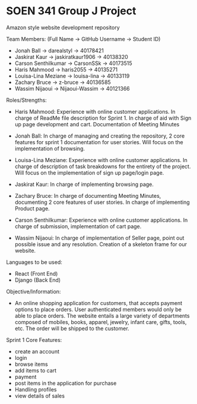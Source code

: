 # SOEN 341 Group J Project
Amazon style website development repository

Team Members:
(Full Name -> GitHub Username -> Student ID)
* Jonah Ball -> darealstyl -> 40178421
* Jaskirat Kaur -> jaskiratkaur1906 -> 40138320
* Carson Senthilkumar -> CarsonSSk -> 40173515
* Haris Mahmood -> haris2055 -> 40135271
* Louisa-Lina Meziane -> louisa-lina -> 40133119
* Zachary Bruce -> z-bruce -> 40136585
* Wassim Nijaoui -> Nijaoui-Wassim -> 40121366

Roles/Strengths:
* Haris Mahmood: Experience with online customer applications. In charge of ReadMe file description for Sprint 1. In charge of aid with Sign up page development and cart. Documentation of Meeting Minutes

* Jonah Ball: In charge of managing and creating the repository, 2 core features for sprint 1 documentation for user stories. Will focus on the implementation of browsing.

* Louisa-Lina Meziane: Experience with online customer applications. In charge of description of task breakdowns for the entirety of the project. Will focus on the implementation of sign up page/login page.

* Jaskirat Kaur: In charge of implementing browsing page.

* Zachary Bruce: In charge of documenting Meeting Minutes, documenting 2 core features of user stories. In charge of implementing Product page.

* Carson Senthilkumar: Experience with online customer applications. In charge of submission, implementation of cart page.

* Wassim Nijaoui: In charge of implementation of Seller page, point out possible issue and any resolution. Creation of a skeleton frame for our website.

Languages to be used:
* React (Front End)
* Django (Back End)

Objective/Information:
* An online shopping application for customers, that accepts payment options to place orders. User authenticated members would only be able to place orders. The website entails a large variety of departments composed of mobiles, books, apparel, jewelry, infant care, gifts, tools, etc. The order will be shipped to the customer.

Sprint 1
Core Features:
* create an account
* login
* browse items
* add items to cart
* payment
* post items in the application for purchase
* Handling profiles
* view details of sales



